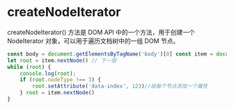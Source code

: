 # createNodeIterator
createNodeIterator() 方法是 DOM API 中的一个方法，用于创建一个 NodeIterator 对象，可以用于遍历文档树中的一组 DOM 节点。
```js
const body = document.getElementsByTagName('body')[0] const item = document.createNodeIterator(body)//让body变成可遍历的 
let root = item.nextNode() // 下一层 
while (root) { 
	console.log(root); 
	if (root.nodeType !== 3) { 
		root.setAttribute('data-index', 123)//给每个节点添加一个属性 
	} root = item.nextNode() 
}
```